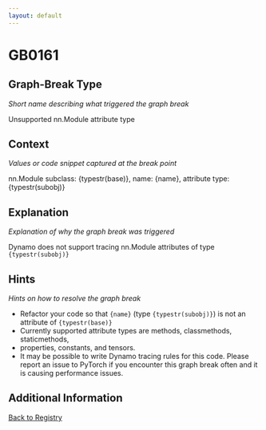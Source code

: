 ```yaml
---
layout: default
---
```

# GB0161

## Graph-Break Type
*Short name describing what triggered the graph break*

Unsupported nn.Module attribute type

## Context
*Values or code snippet captured at the break point*

nn.Module subclass: {typestr(base)}, name: {name}, attribute type: {typestr(subobj)}

## Explanation
*Explanation of why the graph break was triggered*

Dynamo does not support tracing nn.Module attributes of type `{typestr(subobj)}`

## Hints
*Hints on how to resolve the graph break*

- Refactor your code so that `{name}` (type `{typestr(subobj)}`) is not an attribute of `{typestr(base)}`
- Currently supported attribute types are methods, classmethods, staticmethods, 
- properties, constants, and tensors.
- It may be possible to write Dynamo tracing rules for this code. Please report an issue to PyTorch if you encounter this graph break often and it is causing performance issues.


## Additional Information

<!-- ADDITIONAL INFORMATION START - Add custom information below this line -->

<!-- ADDITIONAL INFORMATION END -->

[Back to Registry](../index.html)
